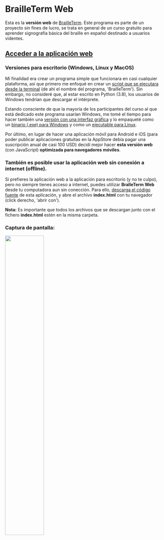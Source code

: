 # BrailleTerm Web

Esta es la **versión web** de [BrailleTerm](https://github.com/oliver-almaraz/BrailleTermGUI).
Este programa es parte de un proyecto sin fines de lucro, se trata en general de un curso gratuito para
aprender signografía básica del braille en español destinado a usuarios videntes.


## [Acceder a la aplicación web](https://oliver-almaraz.github.io/BrailleTermWeb/) 



### Versiones para escritorio (Windows, Linux y MacOS)

Mi finalidad era crear un programa simple que funcionara en casi cualquier plataforma, así que primero me
enfoqué en crear un [script que se ejecutara desde la terminal](https://github.com/oliver-almaraz/BrailleTerm) (de ahí el nombre del programa, 'BrailleTerm').
Sin embargo, no consideré que, al estar escrito en Python (3.8), los usuarios de Windows tendrían que descargar el intérprete.

Estando consciente de que la mayoría de los participantes del curso al que está dedicado este programa
usarían Windows, me tomé el tiempo para hacer también una [versión con una interfaz gráfica](https://github.com/oliver-almaraz/BrailleTermGUI) y lo
empaqueté como un [binario (.exe) para Windows](https://github.com/oliver-almaraz/BrailleTermGUI/releases/tag/Win_v1.0) y como un [ejecutable para Linux](https://github.com/oliver-almaraz/BrailleTermGUI/releases/tag/Linux_v1.0).

Por último, en lugar de hacer una aplicación móvil para Android e iOS (para poder publicar aplicaciones gratuitas en la AppStore debía pagar una suscripción anual de casi 100 USD) decidí mejor hacer **esta versión web** (con JavaScript) **optimizada para navegadores móviles**.


### También es posible usar la aplicación web sin conexión a internet (offline).

Si prefieres la aplicación web a la aplicación para escritorio (y no te culpo), pero no siempre tienes acceso a internet, puedes utilizar **BralleTerm Web** desde tu computadora aun sin conección.
Para ello, [descarga el código fuente](https://github.com/oliver-almaraz/BrailleTermWeb/archive/master.zip) de esta aplicación, y abre el archivo **index.html** con tu navegador
(click derecho, 'abrir con').

**Nota:** Es importante que todos los archivos que se descargan junto con el fichero **index.html** estén en la misma carpeta.

### Captura de pantalla:

<img src="https://user-images.githubusercontent.com/69062188/89935658-221d8400-dbd8-11ea-96f3-2e8e44f08977.jpg" width="50%"></img>
